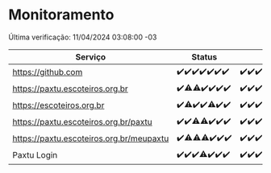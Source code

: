 # Monitoramento

Última verificação: 11/04/2024 03:08:00 -03

|Serviço|Status|Últimas 24h|
|---|---|---|
|https://github.com|<span title="2024-04-04: OK=24">✔️</span><span title="2024-04-05: OK=24">✔️</span><span title="2024-04-06: OK=24">✔️</span><span title="2024-04-07: OK=24">✔️</span><span title="2024-04-08: OK=24">✔️</span><span title="2024-04-09: OK=24">✔️</span><span title="2024-04-10: OK=6">✔️</span>|<span title="10/04/2024 03:09:00 -03 : 200">✔️</span><span title="10/04/2024 04:07:00 -03 : 200">✔️</span><span title="10/04/2024 05:09:00 -03 : 200">✔️</span><span title="10/04/2024 06:08:00 -03 : 200">✔️</span><span title="10/04/2024 07:06:00 -03 : 200">✔️</span><span title="10/04/2024 08:06:00 -03 : 200">✔️</span><span title="10/04/2024 09:11:00 -03 : 200">✔️</span><span title="10/04/2024 10:07:00 -03 : 200">✔️</span><span title="10/04/2024 11:05:00 -03 : 200">✔️</span><span title="10/04/2024 12:06:00 -03 : 200">✔️</span><span title="10/04/2024 13:09:00 -03 : 200">✔️</span><span title="10/04/2024 14:04:00 -03 : 200">✔️</span><span title="10/04/2024 15:09:00 -03 : 200">✔️</span><span title="10/04/2024 16:06:00 -03 : 200">✔️</span><span title="10/04/2024 17:07:00 -03 : 200">✔️</span><span title="10/04/2024 18:05:00 -03 : 200">✔️</span><span title="10/04/2024 19:07:00 -03 : 200">✔️</span><span title="10/04/2024 20:07:00 -03 : 200">✔️</span><span title="10/04/2024 21:30:00 -03 : 200">✔️</span><span title="10/04/2024 22:41:00 -03 : 200">✔️</span><span title="10/04/2024 23:17:00 -03 : 200">✔️</span><span title="11/04/2024 00:07:00 -03 : 200">✔️</span><span title="11/04/2024 01:07:00 -03 : 200">✔️</span><span title="11/04/2024 02:07:00 -03 : 200">✔️</span><span title="11/04/2024 03:08:00 -03 : 200">✔️</span>|
|https://paxtu.escoteiros.org.br|<span title="2024-04-04: OK=24">✔️</span><span title="2024-04-05: OK=23, Falhas=1">⚠️</span><span title="2024-04-06: OK=23, Falhas=1">⚠️</span><span title="2024-04-07: OK=24">✔️</span><span title="2024-04-08: OK=24">✔️</span><span title="2024-04-09: OK=24">✔️</span><span title="2024-04-10: OK=6">✔️</span>|<span title="10/04/2024 03:09:00 -03 : 200">✔️</span><span title="10/04/2024 04:07:00 -03 : 200">✔️</span><span title="10/04/2024 05:09:00 -03 : 200">✔️</span><span title="10/04/2024 06:08:00 -03 : 200">✔️</span><span title="10/04/2024 07:06:00 -03 : 200">✔️</span><span title="10/04/2024 08:06:00 -03 : 200">✔️</span><span title="10/04/2024 09:11:00 -03 : 200">✔️</span><span title="10/04/2024 10:07:00 -03 : 0">❌</span><span title="10/04/2024 11:05:00 -03 : 200">✔️</span><span title="10/04/2024 12:06:00 -03 : 200">✔️</span><span title="10/04/2024 13:09:00 -03 : 200">✔️</span><span title="10/04/2024 14:04:00 -03 : 200">✔️</span><span title="10/04/2024 15:09:00 -03 : 200">✔️</span><span title="10/04/2024 16:06:00 -03 : 200">✔️</span><span title="10/04/2024 17:07:00 -03 : 200">✔️</span><span title="10/04/2024 18:05:00 -03 : 200">✔️</span><span title="10/04/2024 19:07:00 -03 : 200">✔️</span><span title="10/04/2024 20:07:00 -03 : 200">✔️</span><span title="10/04/2024 21:30:00 -03 : 200">✔️</span><span title="10/04/2024 22:41:00 -03 : 200">✔️</span><span title="10/04/2024 23:17:00 -03 : 200">✔️</span><span title="11/04/2024 00:07:00 -03 : 200">✔️</span><span title="11/04/2024 01:07:00 -03 : 200">✔️</span><span title="11/04/2024 02:07:00 -03 : 200">✔️</span><span title="11/04/2024 03:08:00 -03 : 200">✔️</span>|
|https://escoteiros.org.br|<span title="2024-04-04: OK=24">✔️</span><span title="2024-04-05: OK=21, Falhas=3">⚠️</span><span title="2024-04-06: OK=24">✔️</span><span title="2024-04-07: OK=24">✔️</span><span title="2024-04-08: OK=23, Falhas=1">⚠️</span><span title="2024-04-09: OK=24">✔️</span><span title="2024-04-10: OK=6">✔️</span>|<span title="10/04/2024 03:09:00 -03 : 200">✔️</span><span title="10/04/2024 04:07:00 -03 : 200">✔️</span><span title="10/04/2024 05:09:00 -03 : 200">✔️</span><span title="10/04/2024 06:08:00 -03 : 200">✔️</span><span title="10/04/2024 07:06:00 -03 : 200">✔️</span><span title="10/04/2024 08:06:00 -03 : 200">✔️</span><span title="10/04/2024 09:11:00 -03 : 200">✔️</span><span title="10/04/2024 10:07:00 -03 : 200">✔️</span><span title="10/04/2024 11:05:00 -03 : 403">❌</span><span title="10/04/2024 12:06:00 -03 : 200">✔️</span><span title="10/04/2024 13:09:00 -03 : 200">✔️</span><span title="10/04/2024 14:04:00 -03 : 200">✔️</span><span title="10/04/2024 15:09:00 -03 : 200">✔️</span><span title="10/04/2024 16:06:00 -03 : 200">✔️</span><span title="10/04/2024 17:07:00 -03 : 200">✔️</span><span title="10/04/2024 18:05:00 -03 : 200">✔️</span><span title="10/04/2024 19:07:00 -03 : 200">✔️</span><span title="10/04/2024 20:07:00 -03 : 200">✔️</span><span title="10/04/2024 21:30:00 -03 : 200">✔️</span><span title="10/04/2024 22:41:00 -03 : 200">✔️</span><span title="10/04/2024 23:17:00 -03 : 200">✔️</span><span title="11/04/2024 00:07:00 -03 : 200">✔️</span><span title="11/04/2024 01:07:00 -03 : 200">✔️</span><span title="11/04/2024 02:07:00 -03 : 200">✔️</span><span title="11/04/2024 03:08:00 -03 : 200">✔️</span>|
|https://paxtu.escoteiros.org.br/paxtu|<span title="2024-04-04: OK=24">✔️</span><span title="2024-04-05: OK=24">✔️</span><span title="2024-04-06: OK=23, Falhas=1">⚠️</span><span title="2024-04-07: OK=23, Falhas=1">⚠️</span><span title="2024-04-08: OK=24">✔️</span><span title="2024-04-09: OK=24">✔️</span><span title="2024-04-10: OK=6">✔️</span>|<span title="10/04/2024 03:09:00 -03 : 200">✔️</span><span title="10/04/2024 04:07:00 -03 : 200">✔️</span><span title="10/04/2024 05:09:00 -03 : 200">✔️</span><span title="10/04/2024 06:08:00 -03 : 200">✔️</span><span title="10/04/2024 07:06:00 -03 : 200">✔️</span><span title="10/04/2024 08:06:00 -03 : 200">✔️</span><span title="10/04/2024 09:11:00 -03 : 200">✔️</span><span title="10/04/2024 10:07:00 -03 : 0">❌</span><span title="10/04/2024 11:05:00 -03 : 200">✔️</span><span title="10/04/2024 12:06:00 -03 : 200">✔️</span><span title="10/04/2024 13:09:00 -03 : 200">✔️</span><span title="10/04/2024 14:04:00 -03 : 200">✔️</span><span title="10/04/2024 15:09:00 -03 : 200">✔️</span><span title="10/04/2024 16:06:00 -03 : 200">✔️</span><span title="10/04/2024 17:07:00 -03 : 200">✔️</span><span title="10/04/2024 18:05:00 -03 : 200">✔️</span><span title="10/04/2024 19:07:00 -03 : 200">✔️</span><span title="10/04/2024 20:07:00 -03 : 200">✔️</span><span title="10/04/2024 21:30:00 -03 : 200">✔️</span><span title="10/04/2024 22:41:00 -03 : 200">✔️</span><span title="10/04/2024 23:17:00 -03 : 200">✔️</span><span title="11/04/2024 00:07:00 -03 : 200">✔️</span><span title="11/04/2024 01:07:00 -03 : 200">✔️</span><span title="11/04/2024 02:07:00 -03 : 200">✔️</span><span title="11/04/2024 03:08:00 -03 : 200">✔️</span>|
|https://paxtu.escoteiros.org.br/meupaxtu|<span title="2024-04-04: OK=24">✔️</span><span title="2024-04-05: OK=23, Falhas=1">⚠️</span><span title="2024-04-06: OK=23, Falhas=1">⚠️</span><span title="2024-04-07: OK=23, Falhas=1">⚠️</span><span title="2024-04-08: OK=24">✔️</span><span title="2024-04-09: OK=24">✔️</span><span title="2024-04-10: OK=6">✔️</span>|<span title="10/04/2024 03:09:00 -03 : 200">✔️</span><span title="10/04/2024 04:07:00 -03 : 200">✔️</span><span title="10/04/2024 05:09:00 -03 : 200">✔️</span><span title="10/04/2024 06:08:00 -03 : 200">✔️</span><span title="10/04/2024 07:06:00 -03 : 200">✔️</span><span title="10/04/2024 08:06:00 -03 : 200">✔️</span><span title="10/04/2024 09:11:00 -03 : 200">✔️</span><span title="10/04/2024 10:07:00 -03 : 200">✔️</span><span title="10/04/2024 11:05:00 -03 : 200">✔️</span><span title="10/04/2024 12:06:00 -03 : 200">✔️</span><span title="10/04/2024 13:09:00 -03 : 200">✔️</span><span title="10/04/2024 14:04:00 -03 : 200">✔️</span><span title="10/04/2024 15:09:00 -03 : 200">✔️</span><span title="10/04/2024 16:06:00 -03 : 200">✔️</span><span title="10/04/2024 17:07:00 -03 : 200">✔️</span><span title="10/04/2024 18:05:00 -03 : 200">✔️</span><span title="10/04/2024 19:07:00 -03 : 200">✔️</span><span title="10/04/2024 20:07:00 -03 : 200">✔️</span><span title="10/04/2024 21:30:00 -03 : 200">✔️</span><span title="10/04/2024 22:41:00 -03 : 200">✔️</span><span title="10/04/2024 23:17:00 -03 : 200">✔️</span><span title="11/04/2024 00:07:00 -03 : 200">✔️</span><span title="11/04/2024 01:07:00 -03 : 200">✔️</span><span title="11/04/2024 02:07:00 -03 : 200">✔️</span><span title="11/04/2024 03:08:00 -03 : 200">✔️</span>|
|Paxtu Login|<span title="2024-04-04: OK=24">✔️</span><span title="2024-04-05: OK=24">✔️</span><span title="2024-04-06: OK=24">✔️</span><span title="2024-04-07: OK=23, Falhas=1">⚠️</span><span title="2024-04-08: OK=24">✔️</span><span title="2024-04-09: OK=24">✔️</span><span title="2024-04-10: OK=6">✔️</span>|<span title="10/04/2024 03:09:00 -03 : 200">✔️</span><span title="10/04/2024 04:07:00 -03 : 200">✔️</span><span title="10/04/2024 05:09:00 -03 : 200">✔️</span><span title="10/04/2024 06:08:00 -03 : 200">✔️</span><span title="10/04/2024 07:06:00 -03 : 200">✔️</span><span title="10/04/2024 08:06:00 -03 : 200">✔️</span><span title="10/04/2024 09:11:00 -03 : 200">✔️</span><span title="10/04/2024 10:07:00 -03 : 200">✔️</span><span title="10/04/2024 11:05:00 -03 : 200">✔️</span><span title="10/04/2024 12:06:00 -03 : 200">✔️</span><span title="10/04/2024 13:09:00 -03 : 200">✔️</span><span title="10/04/2024 14:04:00 -03 : 200">✔️</span><span title="10/04/2024 15:09:00 -03 : 200">✔️</span><span title="10/04/2024 16:06:00 -03 : 200">✔️</span><span title="10/04/2024 17:07:00 -03 : 200">✔️</span><span title="10/04/2024 18:05:00 -03 : 200">✔️</span><span title="10/04/2024 19:07:00 -03 : 200">✔️</span><span title="10/04/2024 20:07:00 -03 : 200">✔️</span><span title="10/04/2024 21:30:00 -03 : 200">✔️</span><span title="10/04/2024 22:41:00 -03 : 200">✔️</span><span title="10/04/2024 23:17:00 -03 : 200">✔️</span><span title="11/04/2024 00:07:00 -03 : 200">✔️</span><span title="11/04/2024 01:08:00 -03 : 200">✔️</span><span title="11/04/2024 02:07:00 -03 : 200">✔️</span><span title="11/04/2024 03:08:00 -03 : 200">✔️</span>|
